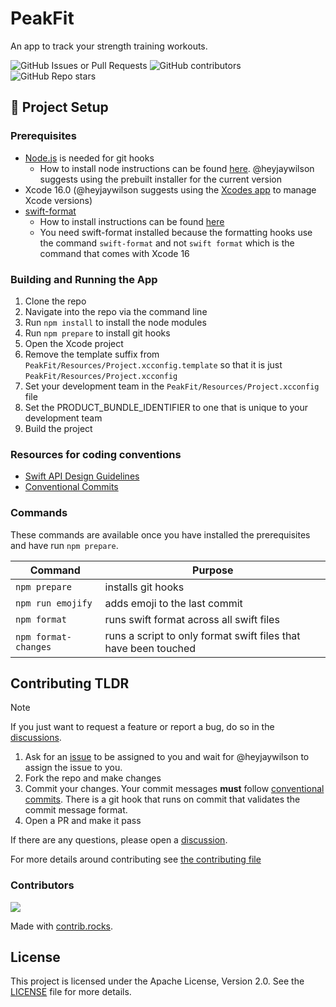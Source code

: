 # PeakFit

An app to track your strength training workouts.

![GitHub Issues or Pull Requests](https://img.shields.io/github/issues/heyjaywilson/peakfit) ![GitHub contributors](https://img.shields.io/github/contributors/heyjaywilson/peakfit) ![GitHub Repo stars](https://img.shields.io/github/stars/heyjaywilson/peakfit)



## :hammer: Project Setup

### Prerequisites

- [Node.js](https://nodejs.org) is needed for git hooks
    - How to install node instructions can be found [here](https://nodejs.org/en/learn/getting-started/how-to-install-nodejs). @heyjaywilson suggests using the prebuilt installer for the current version
- Xcode 16.0 (@heyjaywilson suggests using the [Xcodes app](https://github.com/XcodesOrg/XcodesApp) to manage Xcode versions)
- [swift-format](https://github.com/apple/swift-format#getting-swift-format)
    - How to install instructions can be found [here](https://github.com/swiftlang/swift-format#installing-via-homebrew)
    - You need swift-format installed because the formatting hooks use the command `swift-format` and not `swift format` which is the command that comes with Xcode 16

### Building and Running the App

1. Clone the repo
2. Navigate into the repo via the command line
3. Run `npm install` to install the node modules
4. Run `npm prepare` to install git hooks
5. Open the Xcode project
5. Remove the template suffix from `PeakFit/Resources/Project.xcconfig.template` so that it is just `PeakFit/Resources/Project.xcconfig`
6. Set your development team in the `PeakFit/Resources/Project.xcconfig` file
7. Set the PRODUCT_BUNDLE_IDENTIFIER to one that is unique to your development team
8. Build the project

### Resources for coding conventions

- [Swift API Design Guidelines](https://swift.org/documentation/api-design-guidelines/)
- [Conventional Commits](https://www.conventionalcommits.org/en/v1.0.0/)

### Commands

These commands are available once you have installed the prerequisites and have run `npm prepare`.

| Command | Purpose |
| --- | --- |
| `npm prepare` | installs git hooks |
| `npm run emojify` | adds emoji to the last commit |
| `npm format` | runs swift format across all swift files |
| `npm format-changes` | runs a script to only format swift files that have been touched |

## Contributing TLDR

> [!NOTE]
> If you just want to request a feature or report a bug, do so in the [discussions](https://github.com/heyjaywilson/peakfit/discussions/new).

1. Ask for an [issue](https://github.com/heyjaywilson/peakfit/issues) to be assigned to you and wait for @heyjaywilson to assign the issue to you.
2. Fork the repo and make changes
3. Commit your changes. Your commit messages **must** follow [conventional commits](https://www.conventionalcommits.org/en/v1.0.0/). There is a git hook that runs on commit that validates the commit message format.
4. Open a PR and make it pass

If there are any questions, please open a [discussion](https://github.com/heyjaywilson/peakfit/discussions/new).

For more details around contributing see [the contributing file](https://github.com/heyjaywilson/peakfit/blob/main/.github/CONTRIBUTING.MD)


### Contributors

<a href="https://github.com/heyjaywilson/peakfit/graphs/contributors">
  <img src="https://contrib.rocks/image?repo=heyjaywilson/peakfit" />
</a>

Made with [contrib.rocks](https://contrib.rocks).

## License

This project is licensed under the Apache License, Version 2.0. See the [LICENSE](./LICENSE) file for more details.
